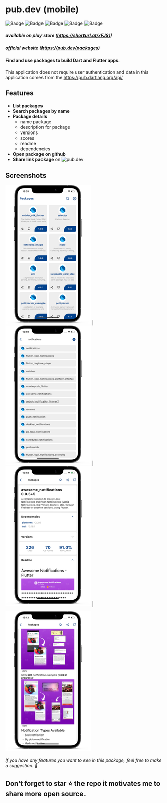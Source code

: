 # pub.dev (mobile)

![Badge](https://img.shields.io/static/v1?label=playstore&message=v0.0.7&color=blue&?style=flat) ![Badge](https://img.shields.io/static/v1?label=build&message=passing&color=green&?style=flat) ![Badge](https://img.shields.io/static/v1?label=android&message=4.1&color=darkgreen&?style=flat) ![Badge](https://img.shields.io/static/v1?label=iOS&message=13.0&color=orange&?style=flat) ![Badge](https://img.shields.io/static/v1?label=status&message=completed&color=green&?style=flat) 
 
##### available on play store (https://shorturl.at/xFJS1)
##### official website (https://pub.dev/packages) 

#### Find and use packages to build Dart and Flutter apps.
This application does not require user authentication and data in this application comes from the https://pub.dartlang.org/api/
 
## Features

- **List packages**
- **Search packages by name**
- **Package details**
    - name package
    - description for package
    - versions
    - scores
    - readme 
    - dependencies 
- **Open package on github**
- **Share link package** on ![pub.dev](https://pub.dev/packages)

## Screenshots


<p float="left;padding=10px">
<img src="/screenshots/smartmockups_klcem8w7.png" width="270" height="440"> |
<img src="/screenshots/smartmockups_klcen4ty.png" width="270" height="440"> |
<img src="/screenshots/smartmockups_klcesngj.png" width="270" height="440"> |
 </p>
<p float="left;padding=10px">
 <img src="/screenshots/smartmockups_klceoqtt.png" width="270" height="440"> 
</p>

###### If you have any features you want to see in this package, feel free to make a suggestion. 🎉

## Don't forget to star ⭐ the repo it motivates me to share more open source.
 
